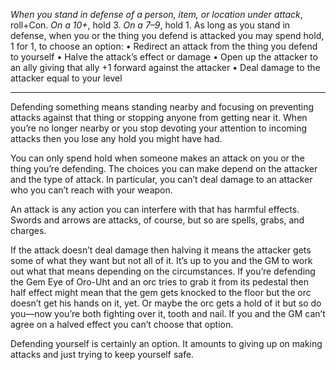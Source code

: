 *When you stand in defense of a person, item, or location under attack*, roll+Con. *On a 10+*, hold 3. *On a 7–9*, hold 1. As long as you stand in defense, when you or the thing you defend is attacked you may spend hold, 1 for 1, to choose an option: 
• Redirect an attack from the thing you defend to yourself 
• Halve the attack’s effect or damage 
• Open up the attacker to an ally giving that ally +1 forward against the attacker 
• Deal damage to the attacker equal to your level 
___

Defending something means standing nearby and focusing on preventing attacks against that thing or stopping anyone from getting near it. When you’re no longer nearby or you stop devoting your attention to incoming attacks then you lose any hold you might have had.

You can only spend hold when someone makes an attack on you or the thing you’re defending. The choices you can make depend on the attacker and the type of attack. In particular, you can’t deal damage to an attacker who you can’t reach with your weapon. 

An attack is any action you can interfere with that has harmful effects. Swords and arrows are attacks, of course, but so are spells, grabs, and charges.

If the attack doesn’t deal damage then halving it means the attacker gets some of what they want but not all of it. It’s up to you and the GM to work out what that means depending on the circumstances. If you’re defending the Gem Eye of Oro-Uht and an orc tries to grab it from its pedestal then half effect might mean that the gem gets knocked to the floor but the orc doesn’t get his hands on it, yet. Or maybe the orc gets a hold of it but so do you—now you’re both fighting over it, tooth and nail. If you and the GM can’t agree on a halved effect you can’t choose that option. 

Defending yourself is certainly an option. It amounts to giving up on making attacks and just trying to keep yourself safe.